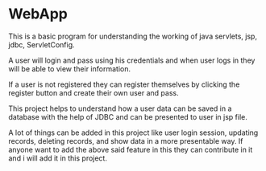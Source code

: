 # WebApp
This is a basic program for understanding the working of java servlets, jsp, jdbc, ServletConfig.

A user will login and pass using his credentials and when user logs in they will be able to view their information.

If a user is not registered they can register themselves by clicking the register button and create their own user and pass.

This project helps to understand how a user data can be saved in a database with the help of JDBC and can be presented to user in jsp file.

A lot of things can be added in this project like user login session, updating records, deleting records, and show data in a more presentable way. 
If anyone want to add the above said feature in this they can contribute in it and i will add it in this project.
